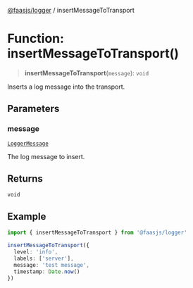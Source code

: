 [@faasjs/logger](../README.md) / insertMessageToTransport

# Function: insertMessageToTransport()

> **insertMessageToTransport**(`message`): `void`

Inserts a log message into the transport.

## Parameters

### message

[`LoggerMessage`](../type-aliases/LoggerMessage.md)

The log message to insert.

## Returns

`void`

## Example

```typescript
import { insertMessageToTransport } from '@faasjs/logger'

insertMessageToTransport({
  level: 'info',
  labels: ['server'],
  message: 'test message',
  timestamp: Date.now()
})
```
